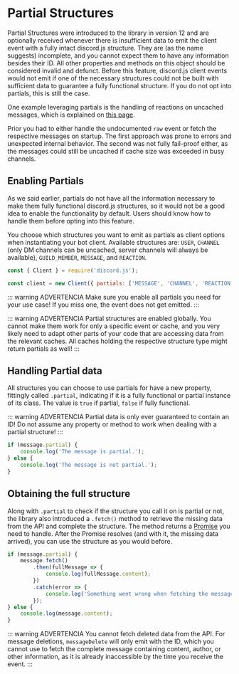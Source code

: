 # Partial Structures

Partial Structures were introduced to the library in version 12 and are optionally received whenever there is insufficient data to emit the client event with a fully intact discord.js structure. They are (as the name suggests) incomplete, and you cannot expect them to have any information besides their ID. All other properties and methods on this object should be considered invalid and defunct. Before this feature, discord.js client events would not emit if one of the necessary structures could not be built with sufficient data to guarantee a fully functional structure. If you do not opt into partials, this is still the case.

One example leveraging partials is the handling of reactions on uncached messages, which is explained on [this page](/popular-topics/reactions.md#listening-for-reactions-on-old-messages).

Prior you had to either handle the undocumented `raw` event or fetch the respective messages on startup. The first approach was prone to errors and unexpected internal behavior. The second was not fully fail-proof either, as the messages could still be uncached if cache size was exceeded in busy channels.

## Enabling Partials

As we said earlier, partials do not have all the information necessary to make them fully functional discord.js structures, so it would not be a good idea to enable the functionality by default. Users should know how to handle them before opting into this feature.

You choose which structures you want to emit as partials as client options when instantiating your bot client. Available structures are: `USER`, `CHANNEL` (only DM channels can be uncached, server channels will always be available), `GUILD_MEMBER`, `MESSAGE`, and `REACTION`.

```js
const { Client } = require('discord.js');

const client = new Client({ partials: ['MESSAGE', 'CHANNEL', 'REACTION'] });
```

::: warning ADVERTENCIA
Make sure you enable all partials you need for your use case! If you miss one, the event does not get emitted.
:::

::: warning ADVERTENCIA
Partial structures are enabled globally. You cannot make them work for only a specific event or cache, and you very likely need to adapt other parts of your code that are accessing data from the relevant caches. All caches holding the respective structure type might return partials as well!
:::

## Handling Partial data

All structures you can choose to use partials for have a new property, fittingly called `.partial`, indicating if it is a fully functional or partial instance of its class. The value is `true` if partial, `false` if fully functional.

::: warning ADVERTENCIA
Partial data is only ever guaranteed to contain an ID! Do not assume any property or method to work when dealing with a partial structure!
:::

```js
if (message.partial) {
	console.log('The message is partial.');
} else {
	console.log('The message is not partial.');
}
```

## Obtaining the full structure

Along with `.partial` to check if the structure you call it on is partial or not, the library also introduced a `.fetch()` method to retrieve the missing data from the API and complete the structure. The method returns a [Promise](https://developer.mozilla.org/en-US/docs/Web/JavaScript/Reference/Global_Objects/Promise) you need to handle. After the Promise resolves (and with it, the missing data arrived), you can use the structure as you would before.

```js {2-8,10}
if (message.partial) {
	message.fetch()
		.then(fullMessage => {
			console.log(fullMessage.content);
		})
		.catch(error => {
			console.log('Something went wrong when fetching the message: ', error);
		});
} else {
	console.log(message.content);
}
```

::: warning ADVERTENCIA
You cannot fetch deleted data from the API. For message deletions, `messageDelete` will only emit with the ID, which you cannot use to fetch the complete message containing content, author, or other information, as it is already inaccessible by the time you receive the event.
:::
